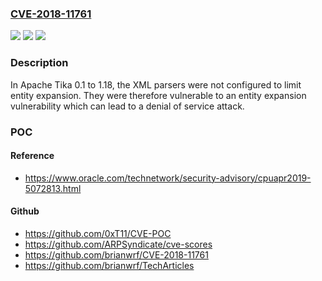 ### [CVE-2018-11761](https://cve.mitre.org/cgi-bin/cvename.cgi?name=CVE-2018-11761)
![](https://img.shields.io/static/v1?label=Product&message=Apache%20Tika&color=blue)
![](https://img.shields.io/static/v1?label=Version&message=n%2Fa&color=blue)
![](https://img.shields.io/static/v1?label=Vulnerability&message=Denial%20of%20Service%20via%20XML%20Entity%20Expansion&color=brighgreen)

### Description

In Apache Tika 0.1 to 1.18, the XML parsers were not configured to limit entity expansion. They were therefore vulnerable to an entity expansion vulnerability which can lead to a denial of service attack.

### POC

#### Reference
- https://www.oracle.com/technetwork/security-advisory/cpuapr2019-5072813.html

#### Github
- https://github.com/0xT11/CVE-POC
- https://github.com/ARPSyndicate/cve-scores
- https://github.com/brianwrf/CVE-2018-11761
- https://github.com/brianwrf/TechArticles

